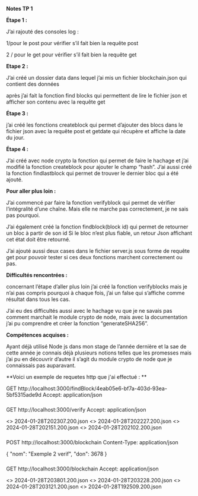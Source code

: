 **Notes TP 1**

**Étape 1 :**

J’ai rajouté des consoles log :

1/pour le post pour vérifier s’il fait bien la requête post

2 / pour le get pour vérifier s’il fait bien la requête get

**Etape 2 :**

J’ai créé un dossier data dans lequel j’ai mis un fichier blockchain.json qui contient des données

après j’ai fait la fonction find blocks qui permettent de lire le fichier json et afficher son contenu avec la requête get

**Étape 3 :**

j’ai créé les fonctions createblock qui permet d’ajouter des blocs dans le fichier json avec la requête post et getdate qui récupère et affiche la date du jour.

**Étape 4 :**

J’ai créé avec node crypto la fonction qui permet de faire le hachage et j’ai modifié la fonction createblock pour ajouter le champ “hash”. J’ai aussi créé la fonction findlastblock qui permet de trouver le dernier bloc qui a été ajouté.

**Pour aller plus loin :**


J’ai commencé par faire la fonction verifyblock qui permet de vérifier l’intégralité d’une chaîne. Mais elle ne marche pas correctement, je ne sais pas pourquoi.

J’ai également créé la fonction findblock(block id) qui permet de retourner un bloc à partir de son id Si le bloc n’est plus fiable, un retour Json affichant cet état doit être retourné.

J’ai ajouté aussi deux cases dans le fichier server.js sous forme de requête get pour pouvoir tester si ces deux fonctions marchent correctement ou pas.

**Difficultés rencontrées :**


concernant l’étape d’aller plus loin j’ai créé la fonction verifyblocks mais je n’ai pas compris pourquoi à chaque fois, j’ai un false qui s’affiche comme résultat dans tous les cas.

J’ai eu des difficultés aussi avec le hachage vu que je ne savais pas comment marchait le module crypto de node, mais avec la documentation j’ai pu comprendre et créer la fonction “generateSHA256”.


**Compétences acquises :**

Ayant déjà utilisé Node js dans mon stage de l’année dernière et la sae de cette année je connais déjà plusieurs notions telles que les promesses mais j’ai pu en découvrir d’autre il s’agit du module crypto de node que je connaissais pas auparavant. 

**Voici un exemple de requetes http que j'ai effectué : **

GET http://localhost:3000/findBlock/4eab05e6-bf7a-403d-93ea-5bf5315ade9d
Accept: application/json

###
GET http://localhost:3000/verify
Accept: application/json

<> 2024-01-28T202307.200.json
<> 2024-01-28T202227.200.json
<> 2024-01-28T202151.200.json
<> 2024-01-28T202102.200.json

###
POST http://localhost:3000/blockchain
Content-Type: application/json

{
  "nom": "Exemple 2 verif",
  "don": 3678
}


###
GET http://localhost:3000/blockchain
Accept: application/json

<> 2024-01-28T203801.200.json
<> 2024-01-28T203228.200.json
<> 2024-01-28T203121.200.json
<> 2024-01-28T192509.200.json

###
